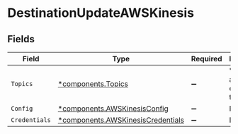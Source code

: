 # DestinationUpdateAWSKinesis


## Fields

| Field                                                                                 | Type                                                                                  | Required                                                                              | Description                                                                           | Example                                                                               |
| ------------------------------------------------------------------------------------- | ------------------------------------------------------------------------------------- | ------------------------------------------------------------------------------------- | ------------------------------------------------------------------------------------- | ------------------------------------------------------------------------------------- |
| `Topics`                                                                              | [*components.Topics](../../models/components/topics.md)                               | :heavy_minus_sign:                                                                    | "*" or an array of enabled topics.                                                    | *                                                                                     |
| `Config`                                                                              | [*components.AWSKinesisConfig](../../models/components/awskinesisconfig.md)           | :heavy_minus_sign:                                                                    | N/A                                                                                   |                                                                                       |
| `Credentials`                                                                         | [*components.AWSKinesisCredentials](../../models/components/awskinesiscredentials.md) | :heavy_minus_sign:                                                                    | N/A                                                                                   |                                                                                       |
